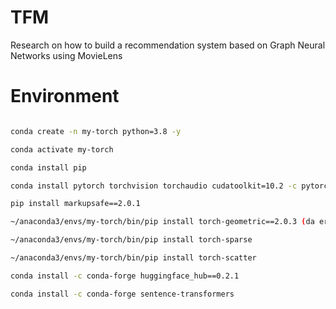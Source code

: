 # TFM

Research on how to build a recommendation system based on Graph Neural Networks using MovieLens

# Environment

```bash

conda create -n my-torch python=3.8 -y

conda activate my-torch

conda install pip

conda install pytorch torchvision torchaudio cudatoolkit=10.2 -c pytorch

pip install markupsafe==2.0.1

~/anaconda3/envs/my-torch/bin/pip install torch-geometric==2.0.3 (da errores pero funciona)

~/anaconda3/envs/my-torch/bin/pip install torch-sparse

~/anaconda3/envs/my-torch/bin/pip install torch-scatter

conda install -c conda-forge huggingface_hub==0.2.1

conda install -c conda-forge sentence-transformers

```